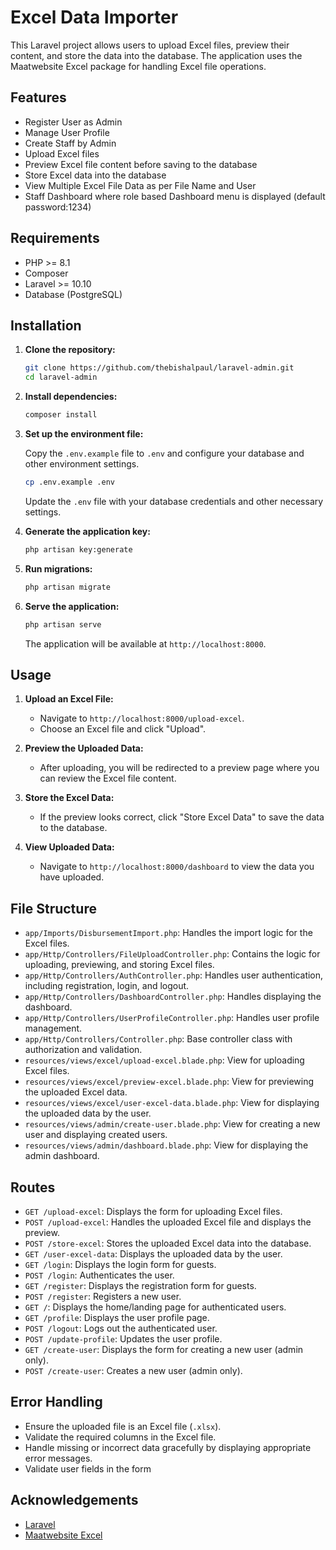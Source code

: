 # Excel Data Importer

This Laravel project allows users to upload Excel files, preview their content, and store the data into the database. The application uses the Maatwebsite Excel package for handling Excel file operations.

## Features
- Register User as Admin
- Manage User Profile
- Create Staff by Admin
- Upload Excel files
- Preview Excel file content before saving to the database
- Store Excel data into the database
- View Multiple Excel File Data as per File Name and User
- Staff Dashboard where role based Dashboard menu is displayed (default password:1234)

## Requirements

- PHP >= 8.1
- Composer
- Laravel >= 10.10
- Database (PostgreSQL)

## Installation

1. **Clone the repository:**

    ```bash
    git clone https://github.com/thebishalpaul/laravel-admin.git
    cd laravel-admin
    ```

2. **Install dependencies:**

    ```bash
    composer install
    ```

3. **Set up the environment file:**

    Copy the `.env.example` file to `.env` and configure your database and other environment settings.

    ```bash
    cp .env.example .env
    ```

    Update the `.env` file with your database credentials and other necessary settings.

4. **Generate the application key:**

    ```bash
    php artisan key:generate
    ```

5. **Run migrations:**

    ```bash
    php artisan migrate
    ```

6. **Serve the application:**

    ```bash
    php artisan serve
    ```

    The application will be available at `http://localhost:8000`.

## Usage

1. **Upload an Excel File:**

    - Navigate to `http://localhost:8000/upload-excel`.
    - Choose an Excel file and click "Upload".

2. **Preview the Uploaded Data:**

    - After uploading, you will be redirected to a preview page where you can review the Excel file content.

3. **Store the Excel Data:**

    - If the preview looks correct, click "Store Excel Data" to save the data to the database.

4. **View Uploaded Data:**

    - Navigate to `http://localhost:8000/dashboard` to view the data you have uploaded.

## File Structure

- `app/Imports/DisbursementImport.php`: Handles the import logic for the Excel files.
- `app/Http/Controllers/FileUploadController.php`: Contains the logic for uploading, previewing, and storing Excel files.
- `app/Http/Controllers/AuthController.php`: Handles user authentication, including registration, login, and logout.
- `app/Http/Controllers/DashboardController.php`: Handles displaying the dashboard.
- `app/Http/Controllers/UserProfileController.php`: Handles user profile management.
- `app/Http/Controllers/Controller.php`: Base controller class with authorization and validation.
- `resources/views/excel/upload-excel.blade.php`: View for uploading Excel files.
- `resources/views/excel/preview-excel.blade.php`: View for previewing the uploaded Excel data.
- `resources/views/excel/user-excel-data.blade.php`: View for displaying the uploaded data by the user.
- `resources/views/admin/create-user.blade.php`: View for creating a new user and displaying created users.
- `resources/views/admin/dashboard.blade.php`: View for displaying the admin dashboard.

## Routes

- `GET /upload-excel`: Displays the form for uploading Excel files.
- `POST /upload-excel`: Handles the uploaded Excel file and displays the preview.
- `POST /store-excel`: Stores the uploaded Excel data into the database.
- `GET /user-excel-data`: Displays the uploaded data by the user.
- `GET /login`: Displays the login form for guests.
- `POST /login`: Authenticates the user.
- `GET /register`: Displays the registration form for guests.
- `POST /register`: Registers a new user.
- `GET /`: Displays the home/landing page for authenticated users.
- `GET /profile`: Displays the user profile page.
- `POST /logout`: Logs out the authenticated user.
- `POST /update-profile`: Updates the user profile.
- `GET /create-user`: Displays the form for creating a new user (admin only).
- `POST /create-user`: Creates a new user (admin only).

## Error Handling

- Ensure the uploaded file is an Excel file (`.xlsx`).
- Validate the required columns in the Excel file.
- Handle missing or incorrect data gracefully by displaying appropriate error messages.
- Validate user fields in the form


## Acknowledgements

- [Laravel](https://laravel.com/)
- [Maatwebsite Excel](https://github.com/Maatwebsite/Laravel-Excel)